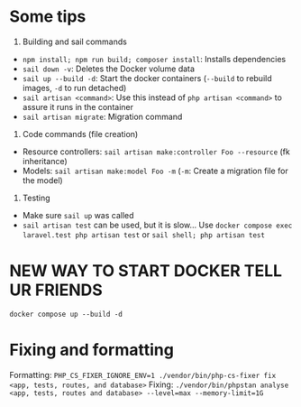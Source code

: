 # Some tips

1. Building and sail commands

- `npm install; npm run build; composer install`: Installs dependencies
- `sail down -v`: Deletes the Docker volume data
- `sail up --build -d`: Start the docker containers (`--build` to rebuild images, `-d` to run detached)
- `sail artisan <command>`: Use this instead of `php artisan <command>` to assure it runs in the container
- `sail artisan migrate`: Migration command

1. Code commands (file creation)

- Resource controllers: `sail artisan make:controller Foo --resource` (fk inheritance)
- Models: `sail artisan make:model Foo -m` (`-m`: Create a migration file for the model)

1. Testing

- Make sure `sail up` was called
- `sail artisan test` can be used, but it is slow... Use `docker compose exec laravel.test php artisan test` or `sail shell; php artisan test`

# NEW WAY TO START DOCKER TELL UR FRIENDS

`docker compose up --build -d`

# Fixing and formatting
Formatting: `PHP_CS_FIXER_IGNORE_ENV=1 ./vendor/bin/php-cs-fixer fix <app, tests, routes, and database>`
Fixing: `./vendor/bin/phpstan analyse <app, tests, routes and database> --level=max --memory-limit=1G`
